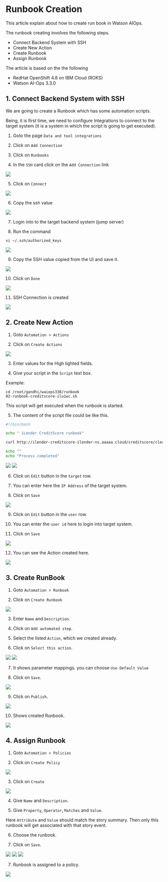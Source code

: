 # Runbook Creation

This article explain about how to create run book in Watson AIOps.

The runbook creating involves the following steps.

- Connect Backend System with SSH
- Create New Action
- Create Runbook
- Assign Runbook


The article is based on the the following

- RedHat OpenShift 4.8 on IBM Cloud (ROKS)
- Watson AI-Ops 3.3.0

## 1. Connect Backend System with SSH

We are going to create a Runbook which has some automation scripts.

Being, it is first time, we need to configure Integrations to connect to the target system (it is a system in which the script is going to get executed).

1. Goto the page `Data and tool integrations`

2. Click on  `Add Connection`

3. Click on  `Runbooks`

4. In the `SSH` card click on the `Add Connection` link

<img src="images/create-ssh-00001.png">

5. Click on  `Connect`

<img src="images/create-ssh-00002.png">

6. Copy the ssh value

<img src="images/create-ssh-00003.png">

7. Login into to the target backend system (jump server)

8. Run the command

```
vi ~/.ssh/authorized_keys
```

<img src="images/create-ssh-00004.png">

9. Copy the SSH value copied from the UI and save it.

<img src="images/create-ssh-00005.png">

10. Click on  `Done`

<img src="images/create-ssh-00006.png">

11. SSH Connection is created

<img src="images/create-ssh-00007.png">


## 2. Create New Action

1. Goto `Automation > Actions`

2. Click on  `Create Actions `

<img src="images/create-action-00001.png">

3. Enter values for the High lighted fields.

4. Give your script in the `Script` text box.


Example: 
```
cd /root/gandhi/waiops330/runbook
02-runbook-creditscore-ilu1wc.sh
```

This script will get executed when the runbook is started.


5. The content of the script file could be like this.

```.sh
#!/bin/bash

echo " iLender CreditScore runbook"

curl http://ilender-creditscore-ilender-ns.aaaaa.cloud/creditscore/clearLeakMemoryUptoMaxPercentage

echo ""
echo "Process completed"
```

<img src="images/create-action-00002.png">
<img src="images/create-action-00003.png">


6. Click on `Edit` button in the `target` row.

7. You can enter here the `IP Address` of the target system.

8. Click on  `Save`

<img src="images/create-action-00004.png">

9. Click on `Edit` button in the `user` row.

10. You can enter the `user id` here to login into target system.

11. Click on  `Save`

<img src="images/create-action-00005.png">

12. You can see the Action created here.

<img src="images/create-action-00006.png">


## 3. Create RunBook

1. Goto `Automation > Runbook`

2. Click on  `Create Runbook `

<img src="images/create-runbook-00001.png">

3. Enter `Name` and `Description`.

4. Click on `Add automated step`.

5. Select the listed `Action`, which we created already.

6. Click on `Select this action`.

<img src="images/create-runbook-00002.png">
<img src="images/create-runbook-00003.png">

7. It shows parameter mappings. you can choose `Use Default Value`

8. Click on `Save`.

<img src="images/create-runbook-00004.png">

9. Click on `Publish`.

<img src="images/create-runbook-00005.png">

10. Shows created Runbook.

<img src="images/create-runbook-00006.png">


## 4. Assign Runbook

1. Goto `Automation > Policies`

2. Click on  `Create Policy `

<img src="images/assign-runbook-00001.png">

3. Click on  `Create`

<img src="images/assign-runbook-00002.png">

4. Give `Name` and `Description`.

5. Give `Property`, `Operator`, `Matches` and `Value`.

Here `Attribute` and `Value` should match the story summary. Then only this runbook will get associated with that story event.

6. Choose the runbook.

7. Click on `Save`.

<img src="images/assign-runbook-00003.png">
<img src="images/assign-runbook-00004.png">
<img src="images/assign-runbook-00005.png">

7. Runbook is assigned to a policy.

<img src="images/assign-runbook-00006.png">

